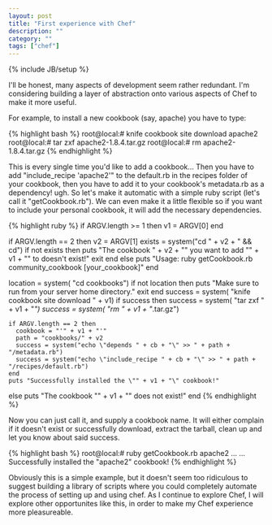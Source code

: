 ```yaml
---
layout: post
title: "First experience with Chef"
description: ""
category: ""
tags: ["chef"]
---
```

{% include JB/setup %}

I'll be honest, many aspects of development seem rather redundant. I'm considering building a layer of abstraction onto various aspects of Chef to make it more useful.

For example, to install a new cookbook (say, apache) you have to type:

{% highlight bash %}
  root@local:# knife cookbook site download apache2
  root@local:# tar zxf apache2-1.8.4.tar.gz
  root@local:# rm apache2-1.8.4.tar.gz
{% endhighlight %}

This is every single time you'd like to add a cookbook... Then you have to add "include\_recipe 'apache2'" to the default.rb in the recipes folder of your cookbook, then you have to add it to your cookbook's metadata.rb as a dependency! ugh.
So let's make it automatic with a simple ruby script (let's call it "getCookbook.rb"). We can even make it a little flexible so if you want to include your personal cookbook, it will add the necessary dependencies.

{% highlight ruby %}
  if ARGV.length >= 1 then
    v1 = ARGV[0]
  end
  
  if ARGV.length == 2 then
    v2 = ARGV[1]
    exists = system("cd " + v2 + " && cd")
    if not exists then
      puts "The cookbook \" + v2 + "\" you want to add \"" + v1 + "\" to doesn't exist!"
      exit
    end
  else
    puts "Usage: ruby getCookbook.rb community_cookbook [your_cookbook]"
  end
  
  location = system( "cd cookbooks")
  if not location then
    puts "Make sure to run from your server home directory."
    exit
  end
  success = system( "knife cookbook site download " + v1)
  if success then
    success = system( "tar zxf " + v1 + "*")
    success = system( "rm " + v1 + "*.tar.gz")
    
    if ARGV.length == 2 then
      cookbook = "'" + v1 + "'"
      path = "cookbooks/" + v2
      success = system("echo \"depends " + cb + "\" >> " + path + "/metadata.rb")
      success = system("echo \"include_recipe " + cb + "\" >> " + path + "/recipes/default.rb")
    end
    puts "Successfully installed the \"" + v1 + "\" cookbook!"
  else
    puts "The cookbook \"" + v1 + "\" does not exist!"
  end
{% endhighlight %}

Now you can just call it, and supply a cookbook name. It will either complain if it doesn't exist or successfully download, extract the tarball, clean up and let you know about said success.

{% highlight bash %}
  root@local:# ruby getCookbook.rb apache2
  ...
  ...
  Successfully installed the "apache2" cookbook!
{% endhighlight %}

Obviously this is a simple example, but it doesn't seem too ridiculous to suggest building a library of scripts where you could completely automate the process of setting up and using chef. 
As I continue to explore Chef, I will explore other opportunites like this, in order to make my Chef experience more pleasureable.
